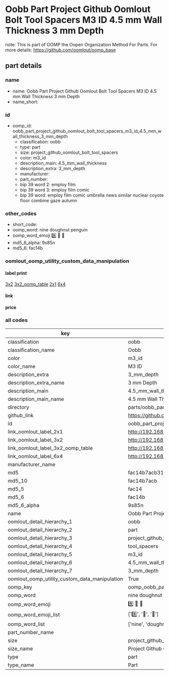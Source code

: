 # Oobb Part Project Github Oomlout Bolt Tool Spacers M3 ID 4.5 mm Wall Thickness 3 mm Depth  

note: This is part of OOMP the Oopen Organization Method For Parts. For more details: https://github.com/oomlout/oomp_base

##  part details
  







### name
* name: Oobb Part Project Github Oomlout Bolt Tool Spacers M3 ID 4.5 mm Wall Thickness 3 mm Depth
* name_short: 
### id
* oomp_id: oobb_part_project_github_oomlout_bolt_tool_spacers_m3_id_4.5_mm_wall_thickness_3_mm_depth
  * classification: oobb
  * type: part
  * size: project_github_oomlout_bolt_tool_spacers
  * color: m3_id
  * description_main: 4.5_mm_wall_thickness
  * description_extra: 3_mm_depth
  * manufacturer: 
  * part_number: 
  * bip 39 word 2: employ film
  * bip 39 word 3: employ film comic
  * bip 39 word: employ film comic umbrella news similar nuclear coyote floor combine gaze autumn

### other_codes
* short_code: 
* oomp_word: nine doughnut penguin
* oomp_word_emoji :nine: :doughnut: :penguin:
* md5_6_alpha: 9s85n
* md5_6: fac14b






### oomlout_oomp_utility_custom_data_manipulation
#### label print
[3x2](http://192.168.1.245:1112/?label=oomp%209s85n)
[3x2_oomp_table](http://192.168.1.108:1112/?label=oomp%209s85n)
[2x1](http://192.168.1.242:1112/?label=oomp%209s85n)
[6x4](http://192.168.1.55:1112/?label=oomp%209s85n)    

#### link

                              

#### price







### all codes 
| key | value |  
| --- | --- |  
| classification | oobb |  
| classification_name | Oobb |  
| color | m3_id |  
| color_name | M3 ID |  
| description_extra | 3_mm_depth |  
| description_extra_name | 3 mm Depth |  
| description_main | 4.5_mm_wall_thickness |  
| description_main_name | 4.5 mm Wall Thickness |  
| directory | parts/oobb_part_project_github_oomlout_bolt_tool_spacers_m3_id_4.5_mm_wall_thickness_3_mm_depth |  
| github_link | https://github.com/oomlout/oomlout_oomp_part_src/tree/main/parts/oobb_part_project_github_oomlout_bolt_tool_spacers_m3_id_4.5_mm_wall_thickness_3_mm_depth |  
| id | oobb_part_project_github_oomlout_bolt_tool_spacers_m3_id_4.5_mm_wall_thickness_3_mm_depth |  
| link_oomlout_label_2x1 | http://192.168.1.242:1112/?label=oomp%209s85n |  
| link_oomlout_label_3x2 | http://192.168.1.245:1112/?label=oomp%209s85n |  
| link_oomlout_label_3x2_oomp_table | http://192.168.1.108:1112/?label=oomp%209s85n |  
| link_oomlout_label_6x4 | http://192.168.1.55:1112/?label=oomp%209s85n |  
| manufacturer_name |  |  
| md5 | fac14b7acb31b2eb23ca9ec25c959247 |  
| md5_10 | fac14b7acb |  
| md5_5 | fac14 |  
| md5_6 | fac14b |  
| md5_6_alpha | 9s85n |  
| name | Oobb Part Project Github Oomlout Bolt Tool Spacers M3 ID 4.5 mm Wall Thickness 3 mm Depth |  
| oomlout_detail_hierarchy_1 | oobb |  
| oomlout_detail_hierarchy_2 | part |  
| oomlout_detail_hierarchy_3 | project_github_bolt |  
| oomlout_detail_hierarchy_4 | tool_spacers |  
| oomlout_detail_hierarchy_5 | m3_id |  
| oomlout_detail_hierarchy_6 | 4.5_mm_wall_thickness |  
| oomlout_detail_hierarchy_7 | 3_mm_depth |  
| oomlout_oomp_utility_custom_data_manipulation | True |  
| oomp_key | oomp_oobb_part_project_github_oomlout_bolt_tool_spacers_m3_id_4.5_mm_wall_thickness_3_mm_depth |  
| oomp_word | nine doughnut penguin |  
| oomp_word_emoji | :nine: :doughnut: :penguin: |  
| oomp_word_emoji_list | [':nine:', ':doughnut:', ':penguin:'] |  
| oomp_word_list | ['nine', 'doughnut', 'penguin'] |  
| part_number_name |  |  
| size | project_github_oomlout_bolt_tool_spacers |  
| size_name | Project Github Oomlout Bolt Tool Spacers |  
| type | part |  
| type_name | Part |  
